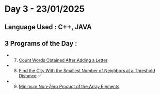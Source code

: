 # Day 3 - 23/01/2025
## Language Used : **C++**, **JAVA**
## 3 Programs of the Day :
   - 7. [Count Words Obtained After Adding a Letter](https://leetcode.com/problems/count-words-obtained-after-adding-a-letter/description/)
   - 8. [Find the City With the Smallest Number of Neighbors at a Threshold Distance](https://leetcode.com/problems/find-the-city-with-the-smallest-number-of-neighbors-at-a-threshold-distance/description/) ✅
   - 9. [Minimum Non-Zero Product of the Array Elements](https://leetcode.com/problems/minimum-non-zero-product-of-the-array-elements/description/)
##
